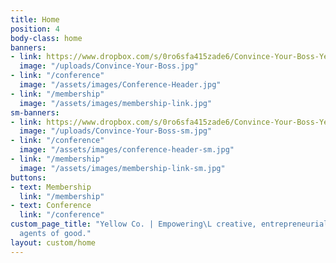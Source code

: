 ```yaml
---
title: Home
position: 4
body-class: home
banners:
- link: https://www.dropbox.com/s/0ro6sfa415zade6/Convince-Your-Boss-Yellow-2018.pdf?dl=0
  image: "/uploads/Convince-Your-Boss.jpg"
- link: "/conference"
  image: "/assets/images/Conference-Header.jpg"
- link: "/membership"
  image: "/assets/images/membership-link.jpg"
sm-banners:
- link: https://www.dropbox.com/s/0ro6sfa415zade6/Convince-Your-Boss-Yellow-2018.pdf?dl=0
  image: "/uploads/Convince-Your-Boss-sm.jpg"
- link: "/conference"
  image: "/assets/images/conference-header-sm.jpg"
- link: "/membership"
  image: "/assets/images/membership-link-sm.jpg"
buttons:
- text: Membership
  link: "/membership"
- text: Conference
  link: "/conference"
custom_page_title: "Yellow Co. | Empowering\L creative, entrepreneurial women to become
  agents of good."
layout: custom/home
---
```


